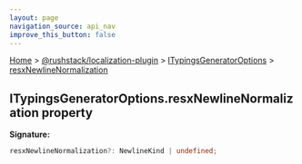 ```yaml
---
layout: page
navigation_source: api_nav
improve_this_button: false
---
```



[Home](./index.md) &gt; [@rushstack/localization-plugin](./localization-plugin.md) &gt; [ITypingsGeneratorOptions](./localization-plugin.itypingsgeneratoroptions.md) &gt; [resxNewlineNormalization](./localization-plugin.itypingsgeneratoroptions.resxnewlinenormalization.md)

## ITypingsGeneratorOptions.resxNewlineNormalization property

<b>Signature:</b>

```typescript
resxNewlineNormalization?: NewlineKind | undefined;
```
